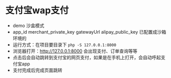 # 支付宝wap支付
- demo 沙盒模式
- app_id merchant_private_key gatewayUrl alipay_public_key 已配置成沙箱环境的
- 运行方式：在项目要目录下 `php -S 127.0.0.1:8000`
- 浏览器打开：http://127.0.0.1:8000 会出现支付、订单查询等等
- 点击后会自动跳转到支付宝的网页支付，如果是在手机上打开，会自动呼起支付宝app
- 支付完成后完成页面跳转